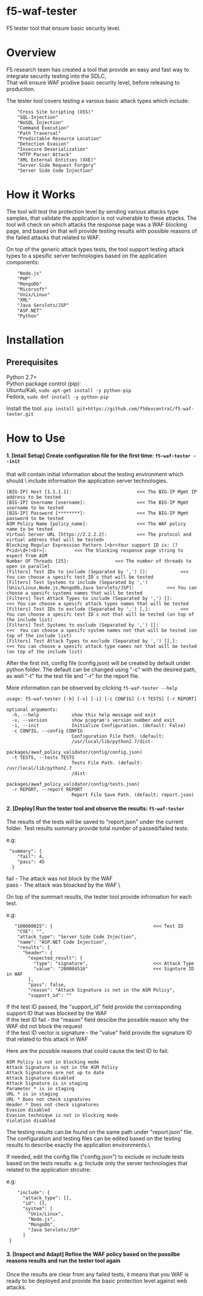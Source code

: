 # f5-waf-tester
F5 tester tool that ensure basic security level.

# Overview

F5 research team has created a tool that provide an easy and fast way to integrate security testing into the SDLC,\
That will ensure WAF prodive basic security level, before releasing to production.

The tester tool covers testing a varoius basic attack types which include:

        "Cross Site Scripting (XSS)"    
        "SQL-Injection"    
        "NoSQL Injection"    
        "Command Execution"    
        "Path Traversal"    
        "Predictable Resource Location"    
        "Detection Evasion"    
        "Insecure Deserialization"    
        "HTTP Parser Attack"    
        "XML External Entities (XXE)"    
        "Server-Side Request Forgery"    
        "Server Side Code Injection"    


# How it Works

The tool will test the protection level by sending various attacks type samples, that validate the application is not vulnerable to these attacks. The tool will check on which attacks the response page was a WAF blocking page, and based on that will provide testing results with possible reasons of the failed attacks that related to WAF.

On top of the generic attack types tests, the tool support testing attack types to a spesific server technologies based on the application components:

        "Node.js"
        "PHP"
        "MongoDb"
        "Micorsoft"
        "Unix/Linux"
        "XML"
        "Java Servlets/JSP"
        "ASP.NET"
        "Python"

# Installation

## Prerequisites

Python 2.7+\
Python package control (pip):\
Ubuntu/Kali, ```sudo apt-get install -y python-pip```  
Fedora, ```sudo dnf install -y python-pip``` 

Install the tool. ```pip install git+https://github.com/f5devcentral/f5-waf-tester.git```  

# How to Use

#### 1. [Intail Setup] Create configuration file for the first time:  ```f5-waf-tester --init``` 

that will contain initial information about the testing environment which should \ include information the application server technologies.


```
[BIG-IP] Host [1.1.1.1]:                        <<< The BIG-IP Mgmt IP address to be tested
[BIG-IP] Username [username]:                   <<< The BIG-IP Mgmt username to be tested
[BIG-IP] Password [********]:                   <<< The BIG-IP Mgmt password to be tested
ASM Policy Name [policy_name]:                  <<< The WAF policy name to be tested
Virtual Server URL [https://2.2.2.2]:           <<< The protocol and virtual address that will be tested>
Blocking Regular Expression Pattern [<br>Your support ID is: (?P<id>\d+)<br>]:          <<< The blocking response page string to expect from ASM  
Number OF Threads [25]:                 <<< The number of threads to open in parallel
[Filters] Test IDs to include (Separated by ',') []:            <<< You can choose a spesifc test ID`s that will be tested 
[Filters] Test Systems to include (Separated by ',') [Unix/Linux,Node.js,MongoDb,Java Servlets/JSP]:            <<< You can choose a spesifc systems names that will be tested 
[Filters] Test Attack Types to include (Separated by ',') []:           <<< You can choose a spesifc attack types names that will be tested
[Filters] Test IDs to exclude (Separated by ',') [,]:           <<< You can choose a spesifc test ID`s not that will be tested (on top of the include list)
[Filters] Test Systems to exclude (Separated by ',') []:                <<<  You can choose a spesifc system names not that will be tested (on top of the include list)
[Filters] Test Attack Types to exclude (Separated by ',') [],]:                 <<< You can choose a spesifc attack type names not that will be tested (on top of the include list)
```

After the first init, config file (config.json) will be created by default under python folder.
The default can be changed using "-c" with the desired path, as well "-t" for the test file and "-r" for the report file.


More information can be observed by clicking ```f5-waf-tester --help```
```
usage: f5-waf-tester [-h] [-v] [-i] [-c CONFIG] [-t TESTS] [-r REPORT]

optional arguments:
  -h, --help            show this help message and exit
  -v, --version         show program's version number and exit
  -i, --init            Initialize Configuration. (default: False)
  -c CONFIG, --config CONFIG
                        Configuration File Path. (default:
                        /usr/local/lib/python2.7/dist-
                        packages/awaf_policy_validator/config/config.json)
  -t TESTS, --tests TESTS
                        Tests File Path. (default: /usr/local/lib/python2.7
                        /dist-
                        packages/awaf_policy_validator/config/tests.json)
  -r REPORT, --report REPORT
                        Report File Save Path. (default: report.json)
  ```

#### 2. [Deploy] Run the tester tool and observe the results: ```f5-waf-tester```

The results of the tests will be saved to "report.json" under the current folder. 
Test results summary provide total number of passed/failed tests:

e.g:

```
 "summary": {
    "fail": 4,
    "pass": 45
  }
  ```
    
  fail - The attack was not block by the WAF\
  pass - The attack was bloacked by the WAF \
  
  On top of the summart results, the tester tool provide infromation for each test.
  
  e.g: 
  
  ```
     "100000025": {                                     <<< Test ID
      "CVE": "",
      "attack_type": "Server Side Code Injection",  
      "name": "ASP.NET Code Injection",
      "results": {
        "header": {                                      
          "expected_result": {
            "type": "signature",                        <<< Attack Type
            "value": "200004516"                        <<< Signture ID in WAF
          },
          "pass": false,
          "reason": "Attack Signature is not in the ASM Policy",
          "support_id": ""
```
  
  If the test ID passed, the "support_id" field provide the corresponding support ID that was blocked by the WAF \
  If the test ID fail -  the "reason" field descibe the possible reason why the WAF did not block the request \
  if the test ID vector is signature - the "value" field provide the signature ID that related to this attack in WAF
  
  Here are the possible reasons that could cause the test ID to fail:
  ```
  ASM Policy is not in blocking mode
  Attack Signature is not in the ASM Policy
  Attack Signatures are not up to date
  Attack Signature disabled
  Attack Signature is in staging
  Parameter * is in staging
  URL * is in staging
  URL * Does not check signatures
  Header * Does not check signatures
  Evasion disabled
  Evasion technique is not in blocking mode
  Violation disabled
 ```
  

The testing results can be found on the same path under "report.json" file.\
The configuration and testing files can be edited based on the testing results to describe exactly the application environments.\

If needed, edit the config file ("config.json") to exclude or include tests based on the tests results:
e.g: Include only the server technologies that related to the application strcutre:

e.g:
```
    "include": {
      "attack_type": [],
      "id": [],
      "system": [
        "Unix/Linux",
        "Node.js",
        "MongoDb",
        "Java Servlets/JSP"
      ]
 }
 ```

#### 3. [Inspect and Adapt] Refine the WAF policy based on the possilbe reasons results and run the tester tool again
Once the results are clear from any failed tests, it means that you WAF is ready to be deployed and provide the basic protection level against web attacks.
